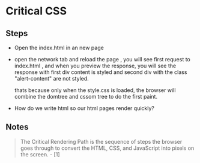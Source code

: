 # Critical CSS

## Steps 

- Open the index.html in an new page
- open the network tab and reload the page , 
    you will see first request to index.html , and when you preview the response, you will see the response with first
    div content is styled and second div with the class "alert-content" are not styled.

    thats because only when the style.css is loaded, the browser will combine the domtree and cssom tree to do the first paint.
- How do we write html so our html pages render quickly?

## Notes

> The Critical Rendering Path is the sequence of steps the browser goes through to convert the HTML, CSS, and JavaScript into pixels on the screen. - [1]
